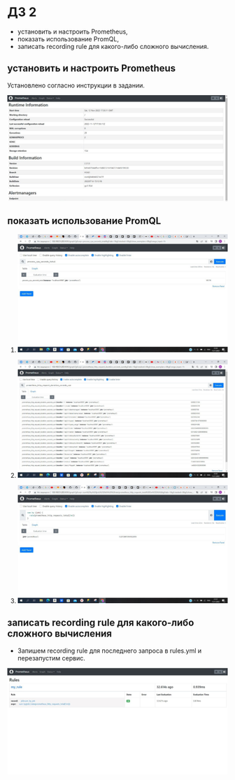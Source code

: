 # ДЗ 2

- установить и настроить Prometheus,
- показать использование PromQL,
- записать recording rule для какого-либо сложного вычисления.

## установить и настроить Prometheus

Установлено согласно инструкции в задании.

![img0](https://github.com/KatyaGolubeva/SRE/blob/hw2/hw2/pictures/0.jpeg)

## показать использование PromQL

1. ![img1](https://github.com/KatyaGolubeva/SRE/blob/hw2/hw2/pictures/1.jpeg)

2. ![img2](https://github.com/KatyaGolubeva/SRE/blob/hw2/hw2/pictures/2.jpeg)

3. ![img3](https://github.com/KatyaGolubeva/SRE/blob/hw2/hw2/pictures/3.jpeg)

## записать recording rule для какого-либо сложного вычисления

- Запишем recording rule для последнего запроса в rules.yml и перезапустим сервис.

![rules](https://github.com/KatyaGolubeva/SRE/blob/hw2/hw2/pictures/rules.jpeg)